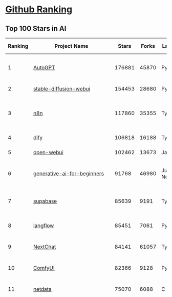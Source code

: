 [Github Ranking](../README.md)
==========

## Top 100 Stars in AI

| Ranking | Project Name | Stars | Forks | Language | Open Issues | Description | Last Commit |
| ------- | ------------ | ----- | ----- | -------- | ----------- | ----------- | ----------- |
| 1 | [AutoGPT](https://github.com/Significant-Gravitas/AutoGPT) | 176881 | 45870 | Python | 142 | AutoGPT is the vision of accessible AI for everyone, to use and to build on. Our mission is to provide the tools, so that you can focus on what matters. | 2025-07-14T03:16:38Z |
| 2 | [stable-diffusion-webui](https://github.com/AUTOMATIC1111/stable-diffusion-webui) | 154453 | 28680 | Python | 2359 | Stable Diffusion web UI | 2025-05-03T06:17:03Z |
| 3 | [n8n](https://github.com/n8n-io/n8n) | 117860 | 35355 | TypeScript | 562 | Fair-code workflow automation platform with native AI capabilities. Combine visual building with custom code, self-host or cloud, 400+ integrations. | 2025-07-12T17:38:24Z |
| 4 | [dify](https://github.com/langgenius/dify) | 106818 | 16188 | TypeScript | 682 | Production-ready platform for agentic workflow development. | 2025-07-14T04:07:59Z |
| 5 | [open-webui](https://github.com/open-webui/open-webui) | 102462 | 13673 | JavaScript | 189 | User-friendly AI Interface (Supports Ollama, OpenAI API, ...) | 2025-07-13T10:10:36Z |
| 6 | [generative-ai-for-beginners](https://github.com/microsoft/generative-ai-for-beginners) | 91768 | 46980 | Jupyter Notebook | 6 | 21 Lessons, Get Started Building with Generative AI  🔗 https://microsoft.github.io/generative-ai-for-beginners/ | 2025-07-14T04:01:14Z |
| 7 | [supabase](https://github.com/supabase/supabase) | 85639 | 9191 | TypeScript | 284 | The Postgres development platform. Supabase gives you a dedicated Postgres database to build your web, mobile, and AI applications. | 2025-07-14T03:53:34Z |
| 8 | [langflow](https://github.com/langflow-ai/langflow) | 85451 | 7061 | Python | 445 | Langflow is a powerful tool for building and deploying AI-powered agents and workflows. | 2025-07-14T00:32:07Z |
| 9 | [NextChat](https://github.com/ChatGPTNextWeb/NextChat) | 84141 | 61057 | TypeScript | 648 | ✨ Light and Fast AI Assistant. Support: Web \| iOS \| MacOS \| Android \|  Linux \| Windows | 2025-07-08T15:35:23Z |
| 10 | [ComfyUI](https://github.com/comfyanonymous/ComfyUI) | 82366 | 9128 | Python | 2401 | The most powerful and modular diffusion model GUI, api and backend with a graph/nodes interface. | 2025-07-13T08:59:21Z |
| 11 | [netdata](https://github.com/netdata/netdata) | 75070 | 6088 | C | 163 | The fastest path to AI-powered full stack observability, even for lean teams. | 2025-07-14T00:25:59Z |
| 12 | [funNLP](https://github.com/fighting41love/funNLP) | 74759 | 14913 | Python | 33 | 中英文敏感词、语言检测、中外手机/电话归属地/运营商查询、名字推断性别、手机号抽取、身份证抽取、邮箱抽取、中日文人名库、中文缩写库、拆字词典、词汇情感值、停用词、反动词表、暴恐词表、繁简体转换、英文模拟中文发音、汪峰歌词生成器、职业名称词库、同义词库、反义词库、否定词库、汽车品牌词库、汽车零件词库、连续英文切割、各种中文词向量、公司名字大全、古诗词库、IT词库、财经词库、成语词库、地名词库、历史名人词库、诗词词库、医学词库、饮食词库、法律词库、汽车词库、动物词库、中文聊天语料、中文谣言数据、百度中文问答数据集、句子相似度匹配算法集合、bert资源、文本生成&摘要相关工具、cocoNLP信息抽取工具、国内电话号码正则匹配、清华大学XLORE:中英文跨语言百科知识图谱、清华大学人工智能技术系列报告、自然语言生成、NLU太难了系列、自动对联数据及机器人、用户名黑名单列表、罪名法务名词及分类模型、微信公众号语料、cs224n深度学习自然语言处理课程、中文手写汉字识别、中文自然语言处理 语料/数据集、变量命名神器、分词语料库+代码、任务型对话英文数据集、ASR 语音数据集 + 基于深度学习的中文语音识别系统、笑声检测器、Microsoft多语言数字/单位/如日期时间识别包、中华新华字典数据库及api(包括常用歇后语、成语、词语和汉字)、文档图谱自动生成、SpaCy 中文模型、Common Voice语音识别数据集新版、神经网络关系抽取、基于bert的命名实体识别、关键词(Keyphrase)抽取包pke、基于医疗领域知识图谱的问答系统、基于依存句法与语义角色标注的事件三元组抽取、依存句法分析4万句高质量标注数据、cnocr：用来做中文OCR的Python3包、中文人物关系知识图谱项目、中文nlp竞赛项目及代码汇总、中文字符数据、speech-aligner: 从“人声语音”及其“语言文本”产生音素级别时间对齐标注的工具、AmpliGraph: 知识图谱表示学习(Python)库：知识图谱概念链接预测、Scattertext 文本可视化(python)、语言/知识表示工具：BERT & ERNIE、中文对比英文自然语言处理NLP的区别综述、Synonyms中文近义词工具包、HarvestText领域自适应文本挖掘工具（新词发现-情感分析-实体链接等）、word2word：(Python)方便易用的多语言词-词对集：62种语言/3,564个多语言对、语音识别语料生成工具：从具有音频/字幕的在线视频创建自动语音识别(ASR)语料库、构建医疗实体识别的模型（包含词典和语料标注）、单文档非监督的关键词抽取、Kashgari中使用gpt-2语言模型、开源的金融投资数据提取工具、文本自动摘要库TextTeaser: 仅支持英文、人民日报语料处理工具集、一些关于自然语言的基本模型、基于14W歌曲知识库的问答尝试--功能包括歌词接龙and已知歌词找歌曲以及歌曲歌手歌词三角关系的问答、基于Siamese bilstm模型的相似句子判定模型并提供训练数据集和测试数据集、用Transformer编解码模型实现的根据Hacker News文章标题自动生成评论、用BERT进行序列标记和文本分类的模板代码、LitBank：NLP数据集——支持自然语言处理和计算人文学科任务的100部带标记英文小说语料、百度开源的基准信息抽取系统、虚假新闻数据集、Facebook: LAMA语言模型分析，提供Transformer-XL/BERT/ELMo/GPT预训练语言模型的统一访问接口、CommonsenseQA：面向常识的英文QA挑战、中文知识图谱资料、数据及工具、各大公司内部里大牛分享的技术文档 PDF 或者 PPT、自然语言生成SQL语句（英文）、中文NLP数据增强（EDA）工具、英文NLP数据增强工具 、基于医药知识图谱的智能问答系统、京东商品知识图谱、基于mongodb存储的军事领域知识图谱问答项目、基于远监督的中文关系抽取、语音情感分析、中文ULMFiT-情感分析-文本分类-语料及模型、一个拍照做题程序、世界各国大规模人名库、一个利用有趣中文语料库 qingyun 训练出来的中文聊天机器人、中文聊天机器人seqGAN、省市区镇行政区划数据带拼音标注、教育行业新闻语料库包含自动文摘功能、开放了对话机器人-知识图谱-语义理解-自然语言处理工具及数据、中文知识图谱：基于百度百科中文页面-抽取三元组信息-构建中文知识图谱、masr: 中文语音识别-提供预训练模型-高识别率、Python音频数据增广库、中文全词覆盖BERT及两份阅读理解数据、ConvLab：开源多域端到端对话系统平台、中文自然语言处理数据集、基于最新版本rasa搭建的对话系统、基于TensorFlow和BERT的管道式实体及关系抽取、一个小型的证券知识图谱/知识库、复盘所有NLP比赛的TOP方案、OpenCLaP：多领域开源中文预训练语言模型仓库、UER：基于不同语料+编码器+目标任务的中文预训练模型仓库、中文自然语言处理向量合集、基于金融-司法领域(兼有闲聊性质)的聊天机器人、g2pC：基于上下文的汉语读音自动标记模块、Zincbase 知识图谱构建工具包、诗歌质量评价/细粒度情感诗歌语料库、快速转化「中文数字」和「阿拉伯数字」、百度知道问答语料库、基于知识图谱的问答系统、jieba_fast 加速版的jieba、正则表达式教程、中文阅读理解数据集、基于BERT等最新语言模型的抽取式摘要提取、Python利用深度学习进行文本摘要的综合指南、知识图谱深度学习相关资料整理、维基大规模平行文本语料、StanfordNLP 0.2.0：纯Python版自然语言处理包、NeuralNLP-NeuralClassifier：腾讯开源深度学习文本分类工具、端到端的封闭域对话系统、中文命名实体识别：NeuroNER vs. BertNER、新闻事件线索抽取、2019年百度的三元组抽取比赛：“科学空间队”源码、基于依存句法的开放域文本知识三元组抽取和知识库构建、中文的GPT2训练代码、ML-NLP - 机器学习(Machine Learning)NLP面试中常考到的知识点和代码实现、nlp4han:中文自然语言处理工具集(断句/分词/词性标注/组块/句法分析/语义分析/NER/N元语法/HMM/代词消解/情感分析/拼写检查、XLM：Facebook的跨语言预训练语言模型、用基于BERT的微调和特征提取方法来进行知识图谱百度百科人物词条属性抽取、中文自然语言处理相关的开放任务-数据集-当前最佳结果、CoupletAI - 基于CNN+Bi-LSTM+Attention 的自动对对联系统、抽象知识图谱、MiningZhiDaoQACorpus - 580万百度知道问答数据挖掘项目、brat rapid annotation tool: 序列标注工具、大规模中文知识图谱数据：1.4亿实体、数据增强在机器翻译及其他nlp任务中的应用及效果、allennlp阅读理解:支持多种数据和模型、PDF表格数据提取工具 、 Graphbrain：AI开源软件库和科研工具，目的是促进自动意义提取和文本理解以及知识的探索和推断、简历自动筛选系统、基于命名实体识别的简历自动摘要、中文语言理解测评基准，包括代表性的数据集&基准模型&语料库&排行榜、树洞 OCR 文字识别 、从包含表格的扫描图片中识别表格和文字、语声迁移、Python口语自然语言处理工具集(英文)、 similarity：相似度计算工具包，java编写、海量中文预训练ALBERT模型 、Transformers 2.0 、基于大规模音频数据集Audioset的音频增强 、Poplar：网页版自然语言标注工具、图片文字去除，可用于漫画翻译 、186种语言的数字叫法库、Amazon发布基于知识的人-人开放领域对话数据集 、中文文本纠错模块代码、繁简体转换 、 Python实现的多种文本可读性评价指标、类似于人名/地名/组织机构名的命名体识别数据集 、东南大学《知识图谱》研究生课程(资料)、. 英文拼写检查库 、 wwsearch是企业微信后台自研的全文检索引擎、CHAMELEON：深度学习新闻推荐系统元架构 、 8篇论文梳理BERT相关模型进展与反思、DocSearch：免费文档搜索引擎、 LIDA：轻量交互式对话标注工具 、aili - the fastest in-memory index in the East 东半球最快并发索引 、知识图谱车音工作项目、自然语言生成资源大全 、中日韩分词库mecab的Python接口库、中文文本摘要/关键词提取、汉字字符特征提取器 (featurizer)，提取汉字的特征（发音特征、字形特征）用做深度学习的特征、中文生成任务基准测评 、中文缩写数据集、中文任务基准测评 - 代表性的数据集-基准(预训练)模型-语料库-baseline-工具包-排行榜、PySS3：面向可解释AI的SS3文本分类器机器可视化工具 、中文NLP数据集列表、COPE - 格律诗编辑程序、doccano：基于网页的开源协同多语言文本标注工具 、PreNLP：自然语言预处理库、简单的简历解析器，用来从简历中提取关键信息、用于中文闲聊的GPT2模型：GPT2-chitchat、基于检索聊天机器人多轮响应选择相关资源列表(Leaderboards、Datasets、Papers)、(Colab)抽象文本摘要实现集锦(教程 、词语拼音数据、高效模糊搜索工具、NLP数据增广资源集、微软对话机器人框架 、 GitHub Typo Corpus：大规模GitHub多语言拼写错误/语法错误数据集、TextCluster：短文本聚类预处理模块 Short text cluster、面向语音识别的中文文本规范化、BLINK：最先进的实体链接库、BertPunc：基于BERT的最先进标点修复模型、Tokenizer：快速、可定制的文本词条化库、中文语言理解测评基准，包括代表性的数据集、基准(预训练)模型、语料库、排行榜、spaCy 医学文本挖掘与信息提取 、 NLP任务示例项目代码集、 python拼写检查库、chatbot-list - 行业内关于智能客服、聊天机器人的应用和架构、算法分享和介绍、语音质量评价指标(MOSNet, BSSEval, STOI, PESQ, SRMR)、 用138GB语料训练的法文RoBERTa预训练语言模型 、BERT-NER-Pytorch：三种不同模式的BERT中文NER实验、无道词典 - 有道词典的命令行版本，支持英汉互查和在线查询、2019年NLP亮点回顾、 Chinese medical dialogue data 中文医疗对话数据集 、最好的汉字数字(中文数字)-阿拉伯数字转换工具、 基于百科知识库的中文词语多词义/义项获取与特定句子词语语义消歧、awesome-nlp-sentiment-analysis - 情感分析、情绪原因识别、评价对象和评价词抽取、LineFlow：面向所有深度学习框架的NLP数据高效加载器、中文医学NLP公开资源整理 、MedQuAD：(英文)医学问答数据集、将自然语言数字串解析转换为整数和浮点数、Transfer Learning in Natural Language Processing (NLP) 、面向语音识别的中文/英文发音辞典、Tokenizers：注重性能与多功能性的最先进分词器、CLUENER 细粒度命名实体识别 Fine Grained Named Entity Recognition、 基于BERT的中文命名实体识别、中文谣言数据库、NLP数据集/基准任务大列表、nlp相关的一些论文及代码, 包括主题模型、词向量(Word Embedding)、命名实体识别(NER)、文本分类(Text Classificatin)、文本生成(Text Generation)、文本相似性(Text Similarity)计算等，涉及到各种与nlp相关的算法，基于keras和tensorflow 、Python文本挖掘/NLP实战示例、 Blackstone：面向非结构化法律文本的spaCy pipeline和NLP模型通过同义词替换实现文本“变脸” 、中文 预训练 ELECTREA 模型: 基于对抗学习 pretrain Chinese Model 、albert-chinese-ner - 用预训练语言模型ALBERT做中文NER 、基于GPT2的特定主题文本生成/文本增广、开源预训练语言模型合集、多语言句向量包、编码、标记和实现：一种可控高效的文本生成方法、 英文脏话大列表 、attnvis：GPT2、BERT等transformer语言模型注意力交互可视化、CoVoST：Facebook发布的多语种语音-文本翻译语料库，包括11种语言(法语、德语、荷兰语、俄语、西班牙语、意大利语、土耳其语、波斯语、瑞典语、蒙古语和中文)的语音、文字转录及英文译文、Jiagu自然语言处理工具 - 以BiLSTM等模型为基础，提供知识图谱关系抽取 中文分词 词性标注 命名实体识别 情感分析 新词发现 关键词 文本摘要 文本聚类等功能、用unet实现对文档表格的自动检测，表格重建、NLP事件提取文献资源列表 、 金融领域自然语言处理研究资源大列表、CLUEDatasetSearch - 中英文NLP数据集：搜索所有中文NLP数据集，附常用英文NLP数据集 、medical_NER - 中文医学知识图谱命名实体识别 、(哈佛)讲因果推理的免费书、知识图谱相关学习资料/数据集/工具资源大列表、Forte：灵活强大的自然语言处理pipeline工具集 、Python字符串相似性算法库、PyLaia：面向手写文档分析的深度学习工具包、TextFooler：针对文本分类/推理的对抗文本生成模块、Haystack：灵活、强大的可扩展问答(QA)框架、中文关键短语抽取工具 | 2024-05-10T07:38:24Z |
| 13 | [Deep-Live-Cam](https://github.com/hacksider/Deep-Live-Cam) | 71737 | 10285 | Python | 75 | real time face swap and one-click video deepfake with only a single image | 2025-07-09T09:19:26Z |
| 14 | [system-prompts-and-models-of-ai-tools](https://github.com/x1xhlol/system-prompts-and-models-of-ai-tools) | 66678 | 19365 | None | 25 | FULL v0, Cursor, Manus, Same.dev, Lovable, Devin, Replit Agent, Windsurf Agent, VSCode Agent, Dia Browser, Trae AI & Cluely (And other Open Sourced) System Prompts, Tools & AI Models. | 2025-07-08T10:37:54Z |
| 15 | [browser-use](https://github.com/browser-use/browser-use) | 65410 | 7487 | Python | 471 | 🌐 Make websites accessible for AI agents. Automate tasks online with ease. | 2025-07-13T21:33:51Z |
| 16 | [AppFlowy](https://github.com/AppFlowy-IO/AppFlowy) | 64383 | 4429 | Dart | 939 | Bring projects, wikis, and teams together with AI. AppFlowy is the AI collaborative workspace where you achieve more without losing control of your data. The leading open source Notion alternative. | 2025-07-14T03:25:53Z |
| 17 | [lobe-chat](https://github.com/lobehub/lobe-chat) | 63421 | 13189 | TypeScript | 820 | 🤯 Lobe Chat - an open-source, modern design AI chat framework. Supports multiple AI providers (OpenAI / Claude 4 / Gemini / DeepSeek / Ollama / Qwen), Knowledge Base (file upload / RAG ), one click install MCP Marketplace and Artifacts / Thinking. One-click FREE deployment of your private AI Agent application. | 2025-07-14T03:36:36Z |
| 18 | [awesome-mcp-servers](https://github.com/punkpeye/awesome-mcp-servers) | 61522 | 4795 | None | 17 | A collection of MCP servers. | 2025-07-13T14:28:25Z |
| 19 | [ragflow](https://github.com/infiniflow/ragflow) | 59802 | 5970 | Python | 2417 | RAGFlow is an open-source RAG (Retrieval-Augmented Generation) engine based on deep document understanding. | 2025-07-14T03:46:52Z |
| 20 | [gemini-cli](https://github.com/google-gemini/gemini-cli) | 58931 | 5397 | TypeScript | 993 | An open-source AI agent that brings the power of Gemini directly into your terminal. | 2025-07-14T03:51:47Z |
| 21 | [LLMs-from-scratch](https://github.com/rasbt/LLMs-from-scratch) | 58884 | 8204 | Jupyter Notebook | 5 | Implement a ChatGPT-like LLM in PyTorch from scratch, step by step | 2025-07-13T15:35:14Z |
| 22 | [MetaGPT](https://github.com/FoundationAgents/MetaGPT) | 57166 | 6872 | Python | 12 | 🌟 The Multi-Agent Framework: First AI Software Company, Towards Natural Language Programming | 2025-06-30T11:45:55Z |
| 23 | [gpt-engineer](https://github.com/AntonOsika/gpt-engineer) | 54468 | 7195 | Python | 27 | CLI platform to experiment with codegen. Precursor to: https://lovable.dev | 2025-05-14T10:15:10Z |
| 24 | [LLaMA-Factory](https://github.com/hiyouga/LLaMA-Factory) | 54184 | 6635 | Python | 516 | Unified Efficient Fine-Tuning of 100+ LLMs & VLMs (ACL 2024) | 2025-07-11T10:59:53Z |
| 25 | [ChatGPT](https://github.com/lencx/ChatGPT) | 53889 | 6137 | Rust | 818 | 🔮 ChatGPT Desktop Application (Mac, Windows and Linux) | 2024-08-29T17:58:11Z |
| 26 | [meilisearch](https://github.com/meilisearch/meilisearch) | 52317 | 2102 | Rust | 210 | A lightning-fast search engine API bringing AI-powered hybrid search to your sites and applications. | 2025-07-13T10:35:57Z |
| 27 | [awesome-llm-apps](https://github.com/Shubhamsaboo/awesome-llm-apps) | 49987 | 5803 | Python | 1 | Collection of awesome LLM apps with AI Agents and RAG using OpenAI, Anthropic, Gemini and opensource models. | 2025-07-14T01:35:09Z |
| 28 | [crawl4ai](https://github.com/unclecode/crawl4ai) | 47830 | 4628 | Python | 149 | 🚀🤖 Crawl4AI: Open-source LLM Friendly Web Crawler & Scraper. Don't be shy, join here: https://discord.gg/jP8KfhDhyN | 2025-07-12T11:58:35Z |
| 29 | [autogen](https://github.com/microsoft/autogen) | 47211 | 7185 | Python | 391 | A programming framework for agentic AI 🤖 PyPi: autogen-agentchat Discord: https://aka.ms/autogen-discord Office Hour: https://aka.ms/autogen-officehour | 2025-07-13T01:47:14Z |
| 30 | [anything-llm](https://github.com/Mintplex-Labs/anything-llm) | 46465 | 4691 | JavaScript | 245 | The all-in-one Desktop & Docker AI application with built-in RAG, AI agents, No-code agent builder, MCP compatibility,  and more. | 2025-07-12T01:28:18Z |
| 31 | [JeecgBoot](https://github.com/jeecgboot/JeecgBoot) | 43286 | 15440 | Java | 38 | 🔥企业级低代码平台集成了AI应用平台，帮助企业快速实现低代码开发和构建AI应用！前后端分离架构 SpringBoot，SpringCloud、Mybatis，Ant Design4、 Vue3.0、TS+vite！强大的代码生成器让前后端代码一键生成，无需写任何代码! 引领AI低代码开发模式: AI生成->OnlineCoding-> 代码生成-> 手工MERGE，显著的提高效率，又不失灵活~ | 2025-07-12T01:34:09Z |
| 32 | [firecrawl](https://github.com/mendableai/firecrawl) | 42895 | 4044 | TypeScript | 137 | 🔥 Turn entire websites into LLM-ready markdown or structured data. Scrape, crawl and extract with a single API. | 2025-07-11T20:46:20Z |
| 33 | [OpenBB](https://github.com/OpenBB-finance/OpenBB) | 42299 | 3820 | Python | 43 | Investment Research for Everyone, Everywhere. | 2025-07-12T23:15:12Z |
| 34 | [unsloth](https://github.com/unslothai/unsloth) | 42000 | 3358 | Python | 648 | Fine-tuning & Reinforcement Learning for LLMs. 🦥 Train Qwen3, Llama 4, DeepSeek-R1, Gemma 3, TTS 2x faster with 70% less VRAM. | 2025-07-12T22:53:07Z |
| 35 | [ClickHouse](https://github.com/ClickHouse/ClickHouse) | 41696 | 7459 | C++ | 4219 | ClickHouse® is a real-time analytics database management system | 2025-07-14T03:53:57Z |
| 36 | [Flowise](https://github.com/FlowiseAI/Flowise) | 41442 | 21261 | TypeScript | 580 | Build AI Agents, Visually | 2025-07-14T03:16:43Z |
| 37 | [kong](https://github.com/Kong/kong) | 41283 | 4948 | Lua | 66 | 🦍 The Cloud-Native API Gateway and AI Gateway. | 2025-07-02T13:50:31Z |
| 38 | [ailearning](https://github.com/apachecn/ailearning) | 41111 | 11578 | Python | 2 | AiLearning：数据分析+机器学习实战+线性代数+PyTorch+NLTK+TF2 | 2024-11-12T16:21:55Z |
| 39 | [ColossalAI](https://github.com/hpcaitech/ColossalAI) | 41030 | 4520 | Python | 430 | Making large AI models cheaper, faster and more accessible | 2025-07-14T02:43:16Z |
| 40 | [airflow](https://github.com/apache/airflow) | 40984 | 15308 | Python | 1288 | Apache Airflow - A platform to programmatically author, schedule, and monitor workflows | 2025-07-13T21:33:23Z |
| 41 | [GitHubDaily](https://github.com/GitHubDaily/GitHubDaily) | 39021 | 4058 | None | 377 | 坚持分享 GitHub 上高质量、有趣实用的开源技术教程、开发者工具、编程网站、技术资讯。A list cool, interesting projects of GitHub. | 2025-03-20T08:54:47Z |
| 42 | [AI-For-Beginners](https://github.com/microsoft/AI-For-Beginners) | 38769 | 7348 | Jupyter Notebook | 25 | 12 Weeks, 24 Lessons, AI for All! | 2025-06-25T19:07:05Z |
| 43 | [quivr](https://github.com/QuivrHQ/quivr) | 38117 | 3649 | Python | 1 | Opiniated RAG for integrating GenAI in your apps 🧠   Focus on your product rather than the RAG. Easy integration in existing products with customisation!  Any LLM: GPT4, Groq, Llama. Any Vectorstore: PGVector, Faiss. Any Files. Anyway you want.  | 2025-07-09T12:55:23Z |
| 44 | [chatgpt-on-wechat](https://github.com/zhayujie/chatgpt-on-wechat) | 38099 | 9324 | Python | 296 | 基于大模型搭建的聊天机器人，同时支持 微信公众号、企业微信应用、飞书、钉钉 等接入，可选择ChatGPT/Claude/DeepSeek/文心一言/讯飞星火/通义千问/ Gemini/GLM-4/Kimi/LinkAI，能处理文本、语音和图片，访问操作系统和互联网，支持基于自有知识库进行定制企业智能客服。 | 2025-06-29T14:41:10Z |
| 45 | [ai-hedge-fund](https://github.com/virattt/ai-hedge-fund) | 38072 | 6690 | Python | 22 | An AI Hedge Fund Team | 2025-07-14T00:56:26Z |
| 46 | [MoneyPrinterTurbo](https://github.com/harry0703/MoneyPrinterTurbo) | 37989 | 5464 | Python | 170 | 利用AI大模型，一键生成高清短视频 Generate short videos with one click using AI LLM. | 2025-06-11T06:34:54Z |
| 47 | [ray](https://github.com/ray-project/ray) | 37983 | 6586 | Python | 2656 | Ray is an AI compute engine. Ray consists of a core distributed runtime and a set of AI Libraries for accelerating ML workloads. | 2025-07-14T00:20:45Z |
| 48 | [upscayl](https://github.com/upscayl/upscayl) | 37920 | 1748 | TypeScript | 59 | 🆙 Upscayl - #1 Free and Open Source AI Image Upscaler for Linux, MacOS and Windows. | 2025-06-28T15:17:42Z |
| 49 | [photoprism](https://github.com/photoprism/photoprism) | 37862 | 2110 | Go | 409 | AI-Powered Photos App for the Decentralized Web 🌈💎✨ | 2025-07-14T00:49:05Z |
| 50 | [Open-Assistant](https://github.com/LAION-AI/Open-Assistant) | 37416 | 3278 | Python | 228 | OpenAssistant is a chat-based assistant that understands tasks, can interact with third-party systems, and retrieve information dynamically to do so. | 2024-08-17T01:55:35Z |
| 51 | [mem0](https://github.com/mem0ai/mem0) | 36737 | 3756 | Python | 352 | Memory for AI Agents; Announcing OpenMemory MCP - local and secure memory management. | 2025-07-12T21:40:29Z |
| 52 | [MockingBird](https://github.com/babysor/MockingBird) | 36444 | 5261 | Python | 476 | 🚀AI拟声: 5秒内克隆您的声音并生成任意语音内容 Clone a voice in 5 seconds to generate arbitrary speech in real-time | 2024-11-15T05:00:29Z |
| 53 | [google-research](https://github.com/google-research/google-research) | 35998 | 8139 | Jupyter Notebook | 1061 | Google Research | 2025-07-12T08:40:47Z |
| 54 | [chatbox](https://github.com/chatboxai/chatbox) | 35754 | 3421 | TypeScript | 764 | User-friendly Desktop Client App for AI Models/LLMs (GPT, Claude, Gemini, Ollama...) | 2025-07-01T03:21:49Z |
| 55 | [aider](https://github.com/Aider-AI/aider) | 35457 | 3256 | Python | 937 | aider is AI pair programming in your terminal | 2025-07-12T16:26:27Z |
| 56 | [AgentGPT](https://github.com/reworkd/AgentGPT) | 34507 | 9448 | TypeScript | 129 | 🤖 Assemble, configure, and deploy autonomous AI Agents in your browser. | 2025-04-29T01:19:32Z |
| 57 | [gold-miner](https://github.com/xitu/gold-miner) | 34196 | 5043 | None | 9 | 🥇掘金翻译计划，可能是世界最大最好的英译中技术社区，最懂读者和译者的翻译平台： | 2024-04-17T09:44:37Z |
| 58 | [docling](https://github.com/docling-project/docling) | 34173 | 2282 | Python | 417 | Get your documents ready for gen AI | 2025-07-11T08:27:54Z |
| 59 | [crewAI](https://github.com/crewAIInc/crewAI) | 34164 | 4593 | Python | 52 | Framework for orchestrating role-playing, autonomous AI agents. By fostering collaborative intelligence, CrewAI empowers agents to work together seamlessly, tackling complex tasks. | 2025-07-13T20:34:29Z |
| 60 | [mindsdb](https://github.com/mindsdb/mindsdb) | 33852 | 5513 | Python | 42 | AI's query engine - Platform for building AI that can answer questions over large scale federated data. - The only MCP Server you'll ever need | 2025-07-14T02:16:32Z |
| 61 | [LocalAI](https://github.com/mudler/LocalAI) | 33831 | 2629 | Go | 435 | :robot: The free, Open Source alternative to OpenAI, Claude and others. Self-hosted and local-first. Drop-in replacement for OpenAI,  running on consumer-grade hardware. No GPU required. Runs gguf, transformers, diffusers and many more models architectures. Features: Generate Text, Audio, Video, Images, Voice Cloning, Distributed, P2P inference | 2025-07-13T22:46:04Z |
| 62 | [gpt-pilot](https://github.com/Pythagora-io/gpt-pilot) | 33182 | 3390 | Python | 236 | The first real AI developer | 2025-03-04T06:26:32Z |
| 63 | [Fabric](https://github.com/danielmiessler/Fabric) | 32558 | 3355 | JavaScript | 173 | Fabric is an open-source framework for augmenting humans using AI. It provides a modular system for solving specific problems using a crowdsourced set of AI prompts that can be used anywhere. | 2025-07-14T03:44:11Z |
| 64 | [ruoyi-vue-pro](https://github.com/YunaiV/ruoyi-vue-pro) | 32208 | 6919 | Java | 15 | 🔥 官方推荐 🔥 RuoYi-Vue 全新 Pro 版本，优化重构所有功能。基于 Spring Boot + MyBatis Plus + Vue & Element 实现的后台管理系统 + 微信小程序，支持 RBAC 动态权限、数据权限、SaaS 多租户、Flowable 工作流、三方登录、支付、短信、商城、CRM、ERP、AI 大模型等功能。你的 ⭐️ Star ⭐️，是作者生发的动力！ | 2025-07-09T08:01:49Z |
| 65 | [cursor-free-vip](https://github.com/yeongpin/cursor-free-vip) | 32181 | 4006 | Python | 503 | [Support 0.49.x]（Reset Cursor AI MachineID & Bypass Higher Token Limit） Cursor Ai ，自动重置机器ID ， 免费升级使用Pro功能: You've reached your trial request limit. / Too many free trial accounts used on this machine. Please upgrade to pro. We have this limit in place to prevent abuse. Please let us know if you believe this is a mistake. | 2025-06-18T02:18:31Z |
| 66 | [spaCy](https://github.com/explosion/spaCy) | 31955 | 4533 | Python | 161 | 💫 Industrial-strength Natural Language Processing (NLP) in Python | 2025-05-28T15:28:05Z |
| 67 | [chatbot-ui](https://github.com/mckaywrigley/chatbot-ui) | 31788 | 9155 | TypeScript | 173 | AI chat for any model. | 2024-08-03T00:38:07Z |
| 68 | [nacos](https://github.com/alibaba/nacos) | 31750 | 13093 | Java | 261 | an easy-to-use dynamic service discovery, configuration and service management platform for building AI cloud native applications. | 2025-07-04T02:18:40Z |
| 69 | [tabby](https://github.com/TabbyML/tabby) | 31733 | 1526 | Rust | 200 | Self-hosted AI coding assistant | 2025-07-12T20:03:28Z |
| 70 | [fairseq](https://github.com/facebookresearch/fairseq) | 31622 | 6561 | Python | 1186 | Facebook AI Research Sequence-to-Sequence Toolkit written in Python. | 2025-06-10T21:41:39Z |
| 71 | [netron](https://github.com/lutzroeder/netron) | 30873 | 2947 | JavaScript | 20 | Visualizer for neural network, deep learning and machine learning models | 2025-07-13T21:32:56Z |
| 72 | [cursor](https://github.com/cursor/cursor) | 30744 | 1975 | None | 1895 | The AI Code Editor | 2024-10-13T19:23:26Z |
| 73 | [awesome-cursorrules](https://github.com/PatrickJS/awesome-cursorrules) | 30726 | 2508 | MDX | 33 | 📄  Configuration files that enhance Cursor AI editor experience with custom rules and behaviors | 2025-07-01T20:51:06Z |
| 74 | [khoj](https://github.com/khoj-ai/khoj) | 30544 | 1742 | Python | 75 | Your AI second brain. Self-hostable. Get answers from the web or your docs. Build custom agents, schedule automations, do deep research. Turn any online or local LLM into your personal, autonomous AI (gpt, claude, gemini, llama, qwen, mistral). Get started - free. | 2025-07-11T21:34:23Z |
| 75 | [ai-agents-for-beginners](https://github.com/microsoft/ai-agents-for-beginners) | 30350 | 8630 | Jupyter Notebook | 9 | 11 Lessons to Get Started Building AI Agents | 2025-06-17T09:01:08Z |
| 76 | [AI-Expert-Roadmap](https://github.com/AMAI-GmbH/AI-Expert-Roadmap) | 30070 | 2533 | JavaScript | 20 | Roadmap to becoming an Artificial Intelligence Expert in 2022 | 2023-12-31T02:20:16Z |
| 77 | [roop](https://github.com/s0md3v/roop) | 30034 | 6813 | Python | 0 | one-click face swap | 2024-08-19T12:57:17Z |
| 78 | [agno](https://github.com/agno-agi/agno) | 29852 | 3796 | Python | 89 | Full-stack framework for building Multi-Agent Systems with memory, knowledge and reasoning. | 2025-07-13T22:31:33Z |
| 79 | [pytorch-lightning](https://github.com/Lightning-AI/pytorch-lightning) | 29772 | 3531 | Python | 957 | Pretrain, finetune ANY AI model of ANY size on multiple GPUs, TPUs with zero code changes. | 2025-07-13T00:33:39Z |
| 80 | [Mr.-Ranedeer-AI-Tutor](https://github.com/JushBJJ/Mr.-Ranedeer-AI-Tutor) | 29592 | 3384 | None | 13 | A GPT-4 AI Tutor Prompt for customizable personalized learning experiences. | 2025-06-14T06:58:48Z |
| 81 | [Folo](https://github.com/RSSNext/Folo) | 29100 | 1301 | TypeScript | 178 | 🧡 Follow everything in one place | 2025-07-13T21:03:50Z |
| 82 | [exo](https://github.com/exo-explore/exo) | 28973 | 1835 | Python | 355 | Run your own AI cluster at home with everyday devices 📱💻 🖥️⌚ | 2025-03-21T22:23:32Z |
| 83 | [Jobs_Applier_AI_Agent_AIHawk](https://github.com/feder-cr/Jobs_Applier_AI_Agent_AIHawk) | 28441 | 4297 | Python | 11 | AIHawk aims to easy job hunt process by automating the job application process. Utilizing artificial intelligence, it enables users to apply for multiple jobs in a tailored way. | 2025-05-28T13:24:12Z |
| 84 | [LibreChat](https://github.com/danny-avila/LibreChat) | 28030 | 5012 | TypeScript | 164 | Enhanced ChatGPT Clone: Features Agents, DeepSeek, Anthropic, AWS, OpenAI, Responses API, Azure, Groq, o1, GPT-4o, Mistral, OpenRouter, Vertex AI, Gemini, Artifacts, AI model switching, message search, Code Interpreter, langchain, DALL-E-3, OpenAPI Actions, Functions, Secure Multi-User Auth, Presets, open-source for self-hosting. Active project. | 2025-07-14T00:34:55Z |
| 85 | [continue](https://github.com/continuedev/continue) | 27620 | 3122 | TypeScript | 934 | ⏩ Create, share, and use custom AI code assistants with our open-source IDE extensions and hub of models, rules, prompts, docs, and other building blocks | 2025-07-14T04:05:54Z |
| 86 | [so-vits-svc](https://github.com/svc-develop-team/so-vits-svc) | 27369 | 5011 | Python | 21 | SoftVC VITS Singing Voice Conversion | 2023-11-11T13:11:31Z |
| 87 | [llm-app](https://github.com/pathwaycom/llm-app) | 27242 | 666 | Jupyter Notebook | 5 | Ready-to-run cloud templates for RAG, AI pipelines, and enterprise search with live data. 🐳Docker-friendly.⚡Always in sync with Sharepoint, Google Drive, S3, Kafka, PostgreSQL, real-time data APIs, and more. | 2025-05-16T07:58:43Z |
| 88 | [qlib](https://github.com/microsoft/qlib) | 26761 | 4106 | Python | 245 | Qlib is an AI-oriented Quant investment platform that aims to use AI tech to empower Quant Research, from exploring ideas to implementing productions. Qlib supports diverse ML modeling paradigms, including supervised learning, market dynamics modeling, and RL, and is now equipped with https://github.com/microsoft/RD-Agent to automate R&D process. | 2025-07-11T09:30:55Z |
| 89 | [nx](https://github.com/nrwl/nx) | 26325 | 2554 | TypeScript | 601 | An AI-first build platform that connects everything from your editor to CI. Helping you deliver fast, without breaking things. | 2025-07-14T03:56:24Z |
| 90 | [generative-models](https://github.com/Stability-AI/generative-models) | 26168 | 2913 | Python | 269 | Generative Models by Stability AI | 2025-05-20T14:53:33Z |
| 91 | [Genesis](https://github.com/Genesis-Embodied-AI/Genesis) | 25810 | 2339 | Python | 106 | A generative world for general-purpose robotics & embodied AI learning. | 2025-07-13T23:05:24Z |
| 92 | [PDFMathTranslate](https://github.com/Byaidu/PDFMathTranslate) | 25689 | 2227 | Python | 110 | PDF scientific paper translation with preserved formats - 基于 AI 完整保留排版的 PDF 文档全文双语翻译，支持 Google/DeepL/Ollama/OpenAI 等服务，提供 CLI/GUI/MCP/Docker/Zotero | 2025-07-12T16:00:19Z |
| 93 | [composio](https://github.com/ComposioHQ/composio) | 25564 | 4406 | TypeScript | 46 | Composio equips your AI agents & LLMs with 100+ high-quality integrations via function calling | 2025-07-13T02:03:29Z |
| 94 | [InvokeAI](https://github.com/invoke-ai/InvokeAI) | 25504 | 2612 | TypeScript | 742 | Invoke is a leading creative engine for Stable Diffusion models, empowering professionals, artists, and enthusiasts to generate and create visual media using the latest AI-driven technologies. The solution offers an industry leading WebUI, and serves as the foundation for multiple commercial products. | 2025-07-14T02:22:07Z |
| 95 | [semantic-kernel](https://github.com/microsoft/semantic-kernel) | 25394 | 4043 | C# | 454 | Integrate cutting-edge LLM technology quickly and easily into your apps | 2025-07-13T07:24:28Z |
| 96 | [500-AI-Machine-learning-Deep-learning-Computer-vision-NLP-Projects-with-code](https://github.com/ashishpatel26/500-AI-Machine-learning-Deep-learning-Computer-vision-NLP-Projects-with-code) | 25273 | 5885 | None | 42 | 500 AI Machine learning Deep learning Computer vision NLP Projects with code | 2024-07-26T13:06:49Z |
| 97 | [FastGPT](https://github.com/labring/FastGPT) | 25094 | 6446 | TypeScript | 571 | FastGPT is a knowledge-based platform built on the LLMs, offers a comprehensive suite of out-of-the-box capabilities such as data processing, RAG retrieval, and visual AI workflow orchestration, letting you easily develop and deploy complex question-answering systems without the need for extensive setup or configuration. | 2025-07-14T02:48:35Z |
| 98 | [qdrant](https://github.com/qdrant/qdrant) | 24660 | 1696 | Rust | 342 | Qdrant - High-performance, massive-scale Vector Database and Vector Search Engine for the next generation of AI. Also available in the cloud https://cloud.qdrant.io/ | 2025-07-12T12:01:56Z |
| 99 | [kratos](https://github.com/go-kratos/kratos) | 24588 | 4089 | Go | 19 | Your ultimate Go microservices framework for the cloud-native era. | 2025-06-01T18:48:42Z |
| 100 | [modular](https://github.com/modular/modular) | 24492 | 2659 | Mojo | 700 | The Modular Platform (includes MAX & Mojo) | 2025-07-11T12:03:55Z |

